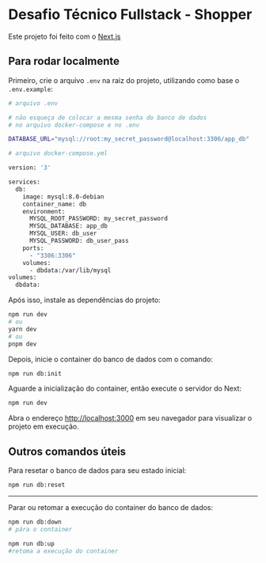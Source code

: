 # Desafio Técnico Fullstack - Shopper

Este projeto foi feito com o [Next.js](https://nextjs.org/)

## Para rodar localmente

Primeiro, crie o arquivo ```.env``` na raiz do projeto, utilizando como base o ```.env.example```:

```bash
# arquivo .env

# não esqueça de colocar a mesma senha do banco de dados
# no arquivo docker-compose e no .env

DATABASE_URL="mysql://root:my_secret_password@localhost:3306/app_db"
```
```bash
# arquivo docker-compose.yml

version: '3'

services:
  db:
    image: mysql:8.0-debian
    container_name: db
    environment:
      MYSQL_ROOT_PASSWORD: my_secret_password
      MYSQL_DATABASE: app_db
      MYSQL_USER: db_user
      MYSQL_PASSWORD: db_user_pass
    ports:
      - "3306:3306"
    volumes:
      - dbdata:/var/lib/mysql
volumes:
  dbdata:
```

Após isso, instale as dependências do projeto:

```bash
npm run dev
# ou
yarn dev
# ou
pnpm dev
```

Depois, inicie o container do banco de dados com o comando:

```bash
npm run db:init
```

Aguarde a inicialização do container, então execute o servidor do Next:
```bash
npm run dev
```

Abra o endereço [http://localhost:3000](http://localhost:3000) em seu navegador para visualizar o projeto em execução.

## Outros comandos úteis

Para resetar o banco de dados para seu estado inicial:

```bash
npm run db:reset
```

__________________
Parar ou retomar a execução do container do banco de dados:
```bash
npm run db:down
# pára o container

npm run db:up
#retoma a execução do container
```